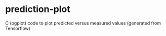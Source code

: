 # prediction-plot
C (pgplot) code to plot predicted versus measured values (generated from Tensorflow)
